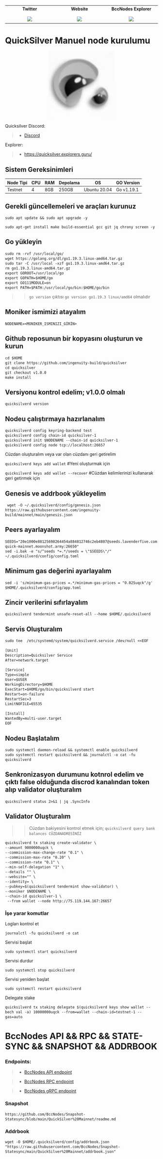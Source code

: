 <table width="900px" align="center">
    <tbody>
        <tr valign="top">
            <td width="300px" align="center">
            <span><strong>Twitter</strong></span><br><br />
            <a href="https://twitter.com/bccnodes" target="_blank" rel="noopener noreferrer">
            <img height="70px" src="https://github.com/berkcaNode/berkcaNode/blob/main/twitter.png">
            </td>
            <td width="300px" align="center">
            <span><strong>Website</strong></span><br><br />
            <a href="https://bccnodes.com/" target="_blank" rel="noopener noreferrer">
            <img height="70px" src="https://github.com/berkcaNode/berkcaNode/blob/main/web.png">
            </td>
            <td width="300px" align="center">
            <span><strong>BccNodes Explorer</strong></span><br><br />
            <a href="https://explorer.bccnodes.com/" target="_blank" rel="noopener noreferrer">
            <img height="70px" src="https://github.com/berkcaNode/berkcaNode/blob/main/exp%20(1).png">
            </td>
        </tr>
    </tbody>
</table>

# QuickSilver Manuel node kurulumu

<p align="center">
  <img height="220" height="auto" src="quicksilver.png">
</p>

Quicksilver Discord:
>- [Discord](https://discord.gg/FPcUhJ3x)

Explorer:
>- https://quicksilver.explorers.guru/

## Sistem Gereksinimleri

| Node Tipi | CPU |  RAM  | Depolama  |     OS       | GO Version|
|-----------|-----|-------|-----------|--------------|-----------|
| Testnet   |  4  | 8GB   |   250GB   | Ubuntu 20.04 | Go v1.19.1|

## Gerekli güncellemeleri ve araçları kurunuz
```
sudo apt update && sudo apt upgrade -y
```
```
sudo apt-get install make build-essential gcc git jq chrony screen -y
```
## Go yükleyin
```
sudo rm -rvf /usr/local/go/
wget https://golang.org/dl/go1.19.3.linux-amd64.tar.gz
sudo tar -C /usr/local -xzf go1.19.3.linux-amd64.tar.gz
rm go1.19.3.linux-amd64.tar.gz
export GOROOT=/usr/local/go
export GOPATH=$HOME/go
export GO111MODULE=on
export PATH=$PATH:/usr/local/go/bin:$HOME/go/bin
```
>> `go version` çıktısı `go version go1.19.3 linux/amd64` olmalıdır

## Moniker ismimizi atayalım
```
NODENAME=<MONIKER_ISMINIZI_GİRİN>
```

## Github reposunun bir kopyasını oluşturun ve kurun
```
cd $HOME
git clone https://github.com/ingenuity-build/quicksilver
cd quicksilver
git checkout v1.0.0
make install
```

## Versiyonu kontrol edelim; v1.0.0 olmalı
```
quicksilverd version
```

## Nodeu çalıştırmaya hazırlanalım
```
quicksilverd config keyring-backend test
quicksilverd config chain-id quicksilver-1
quicksilverd init $NODENAME --chain-id quicksilver-1
quicksilverd config node tcp://localhost:26657
```


Cüzdan oluşturalım veya var olan cüzdanı geri getirelim

```quicksilverd keys add wallet```             #Yeni oluşturmak için

``` quicksilverd keys add wallet --recover ``` #Cüzdan kelimlerinizi kullanarak geri getirmek için



## Genesis ve addrbook yükleyelim
```
 wget -O ~/.quicksilverd/config/genesis.json https://raw.githubusercontent.com/ingenuity-build/mainnet/main/genesis.json
```

## Peers ayarlayalım
```
SEEDS="20e1000e88125698264454a884812746c2eb4807@seeds.lavenderfive.com:11156,babc3f3f7804933265ec9c40ad94f4da8e9e0017@seed.rhinostake.com:11156,00f51227c4d5d977ad7174f1c0cea89082016ba2@seed-quick-mainnet.moonshot.army:26650"
sed -i.bak -e "s/^seeds *=.*/seeds = \"$SEEDS\"/" ~/.quicksilverd/config/config.toml
```

## Minimum gas değerini ayarlayalım
```
sed -i 's/minimum-gas-prices =.*/minimum-gas-prices = "0.025uqck"/g' $HOME/.quicksilverd/config/app.toml
```


## Zincir verilerini sıfırlayalım
```
quicksilverd tendermint unsafe-reset-all --home $HOME/.quicksilverd
```


## Servis Oluşturalım
```
sudo tee  /etc/systemd/system/quicksilverd.service /dev/null <<EOF

[Unit]
Description=Quicksilver Service
After=network.target

[Service]
Type=simple
User=$USER
WorkingDirectory=$HOME
ExecStart=$HOME/go/bin/quicksilverd start
Restart=on-failure
RestartSec=3
LimitNOFILE=65535

[Install]
WantedBy=multi-user.target
EOF
```

## Nodeu Başlatalım
```
sudo systemctl daemon-reload && systemctl enable quicksilverd
sudo systemctl restart quicksilverd && journalctl -o cat -fu quicksilverd
```
## Senkronizasyon durumunu kotnrol edelim ve çıktı false olduğunda discrod kanalından token alıp validator oluşturalım
```
quicksilverd status 2>&1 | jq .SyncInfo
```

## Validator Oluşturalım
>> Cüzdan bakiyesini kontrol etmek için; `quicksilverd query bank balances CÜZDANADRESİNİZ`
```
quicksilverd tx staking create-validator \
--amount 9000000uqck \
--commission-max-change-rate "0.1" \
--commission-max-rate "0.20" \
--commission-rate "0.1" \
--min-self-delegation "1" \
--details "" \
--website="" \
--identity= \
--pubkey=$(quicksilverd tendermint show-validator) \
--moniker $NODENAME \
--chain-id quicksilver-1 \
 --from wallet --node http://75.119.144.167:26657
```

### İşe yarar komutlar
Logları kontrol et
```
journalctl -fu quicksilverd -o cat
```

Servisi başlat
```
sudo systemctl start quicksilverd
```

Servisi durdur
```
sudo systemctl stop quicksilverd
```

Servisi yeniden başlat
```
sudo systemctl restart quicksilverd
```
Delegate stake
```
quicksilverd tx staking delegate $(quicksilverd keys show wallet --bech val -a) 10000000uqck --from=wallet --chain-id=testnet-1 --gas=auto
```

# BccNodes API && RPC && STATE-SYNC && SNAPSHOT && ADDRBOOK 

### Endpoints:
>- [BccNodes API endpoint](https://quicksilver.api.bccnodes.com/)

>- [BccNodes RPC endpoint](https://quicksilver.rpc.bccnodes.com/)

>- [BccNodes gRPC endpoint](https://quicksilver.grpc.bccnodes.com:19090)

### Snapshot 

```
https://github.com/BccNodes/Snapshot-Statesync/blob/main/QuickSilver%20Mainnet/readme.md
```

### Addrbook
```
wget -O $HOME/.quicksilverd/config/addrbook.json "https://raw.githubusercontent.com/BccNodes/Snapshot-Statesync/main/QuickSilver%20Mainnet/addrbook.json"

```
